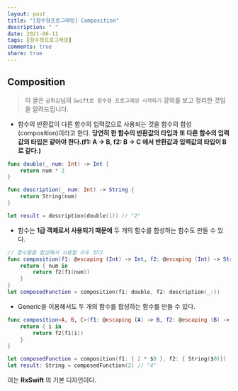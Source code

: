 ```yaml
---
layout: post
title: "[함수형프로그래밍] Composition"
description: " "
date: 2021-06-11
tags: [함수형프로그래밍]
comments: true
share: true
---
```


## Composition

> 이 글은 `곰튀김`님의 `Swift로 함수형 프로그래밍 시작하기` 강의를 보고 정리한 것임을 알려드립니다.

* 함수의 반환값이 다른 함수의 입력값으로 사용되는 것을 함수의 합성(composition)이라고 한다. **당연히 한 함수의 반환값의 타입과 또 다른 함수의 입력값의 타입은 같아야 한다.(f1: A -> B, f2: B -> C 에서 반환값과 입력값의 타입이 B로 같다.)**  

```swift 
func double(_ num: Int) -> Int {
    return num * 2
}

func description(_ num: Int) -> String {
    return String(num)
}

let result = description(double(1)) // "2"
```

* 함수는 **1급 객체로서 사용되기 때문에** 두 개의 함수를 합성하는 함수도 만들 수 있다.  

```swift
// 함수들을 합성해서 사용할 수도 있다.
func composition(f1: @escaping (Int) -> Int, f2: @escaping (Int) -> String) -> (Int) -> String {
    return { num in
        return f2(f1(num))
    }
}
let composedFunction = composition(f1: double, f2: description(_:))
```

* Generic을 이용해서도 두 개의 함수를 합성하는 함수를 만들 수 있다.  

```swift 
func composition<A, B, C>(f1: @escaping (A) -> B, f2: @escaping (B) -> C) -> (A) -> C {
    return { i in
        return f2(f1(i))
    }
}

let composedFunction = composition(f1: { 2 * $0 }, f2: { String($0)})
let result: String = composedFunction(2) // "4"
```

이는 **RxSwift** 의 기본 디자인이다. 